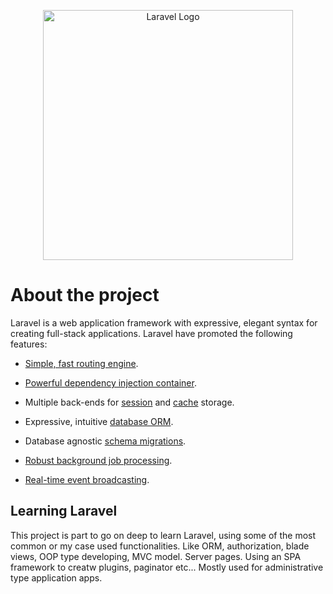 <p  align="center"><a  href="https://laravel.com"  target="_blank"><img  src="https://raw.githubusercontent.com/laravel/art/master/logo-lockup/5%20SVG/2%20CMYK/1%20Full%20Color/laravel-logolockup-cmyk-red.svg"  width="400"  alt="Laravel Logo"></a></p>



# About the project 

Laravel is a web application framework with expressive, elegant syntax for creating full-stack applications. Laravel have promoted the following features:

  

- [Simple, fast routing engine](https://laravel.com/docs/routing).

- [Powerful dependency injection container](https://laravel.com/docs/container).

- Multiple back-ends for [session](https://laravel.com/docs/session) and [cache](https://laravel.com/docs/cache) storage.

- Expressive, intuitive [database ORM](https://laravel.com/docs/eloquent).

- Database agnostic [schema migrations](https://laravel.com/docs/migrations).

- [Robust background job processing](https://laravel.com/docs/queues).

- [Real-time event broadcasting](https://laravel.com/docs/broadcasting).

  

## Learning Laravel

  
This project is part to go on deep to learn Laravel, using some of the most common or my case used functionalities. Like  ORM, authorization, blade views, OOP type developing, MVC model. Server pages. Using an SPA framework to creatw plugins, paginator etc... Mostly used for administrative type application apps.
